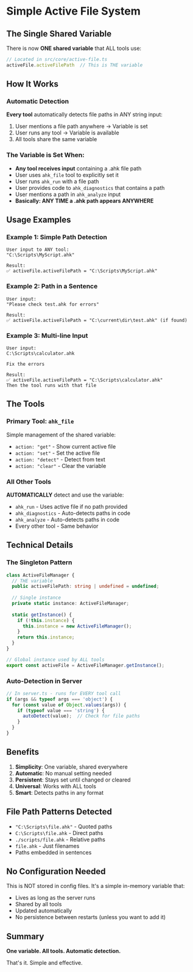 # Simple Active File System

## The Single Shared Variable

There is now **ONE shared variable** that ALL tools use:

```typescript
// Located in src/core/active-file.ts
activeFile.activeFilePath  // This is THE variable
```

## How It Works

### Automatic Detection
**Every tool** automatically detects file paths in ANY string input:

1. User mentions a file path anywhere → Variable is set
2. User runs any tool → Variable is available
3. All tools share the same variable

### The Variable is Set When:

- **Any tool receives input** containing a .ahk file path
- User uses `ahk_file` tool to explicitly set it
- User runs `ahk_run` with a file path
- User provides code to `ahk_diagnostics` that contains a path
- User mentions a path in `ahk_analyze` input
- **Basically: ANY TIME a .ahk path appears ANYWHERE**

## Usage Examples

### Example 1: Simple Path Detection
```
User input to ANY tool:
"C:\Scripts\MyScript.ahk"

Result:
✅ activeFile.activeFilePath = "C:\Scripts\MyScript.ahk"
```

### Example 2: Path in a Sentence
```
User input:
"Please check test.ahk for errors"

Result:
✅ activeFile.activeFilePath = "C:\current\dir\test.ahk" (if found)
```

### Example 3: Multi-line Input
```
User input:
C:\Scripts\calculator.ahk

Fix the errors

Result:
✅ activeFile.activeFilePath = "C:\Scripts\calculator.ahk"
Then the tool runs with that file
```

## The Tools

### Primary Tool: `ahk_file`
Simple management of the shared variable:
- `action: "get"` - Show current active file
- `action: "set"` - Set the active file
- `action: "detect"` - Detect from text
- `action: "clear"` - Clear the variable

### All Other Tools
**AUTOMATICALLY** detect and use the variable:
- `ahk_run` - Uses active file if no path provided
- `ahk_diagnostics` - Auto-detects paths in code
- `ahk_analyze` - Auto-detects paths in code
- Every other tool - Same behavior

## Technical Details

### The Singleton Pattern
```typescript
class ActiveFileManager {
  // THE variable
  public activeFilePath: string | undefined = undefined;
  
  // Single instance
  private static instance: ActiveFileManager;
  
  static getInstance() {
    if (!this.instance) {
      this.instance = new ActiveFileManager();
    }
    return this.instance;
  }
}

// Global instance used by ALL tools
export const activeFile = ActiveFileManager.getInstance();
```

### Auto-Detection in Server
```typescript
// In server.ts - runs for EVERY tool call
if (args && typeof args === 'object') {
  for (const value of Object.values(args)) {
    if (typeof value === 'string') {
      autoDetect(value);  // Check for file paths
    }
  }
}
```

## Benefits

1. **Simplicity**: One variable, shared everywhere
2. **Automatic**: No manual setting needed
3. **Persistent**: Stays set until changed or cleared
4. **Universal**: Works with ALL tools
5. **Smart**: Detects paths in any format

## File Path Patterns Detected

- `"C:\Scripts\file.ahk"` - Quoted paths
- `C:\Scripts\file.ahk` - Direct paths
- `./scripts/file.ahk` - Relative paths
- `file.ahk` - Just filenames
- Paths embedded in sentences

## No Configuration Needed

This is NOT stored in config files. It's a simple in-memory variable that:
- Lives as long as the server runs
- Shared by all tools
- Updated automatically
- No persistence between restarts (unless you want to add it)

## Summary

**One variable. All tools. Automatic detection.**

That's it. Simple and effective.
